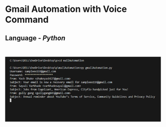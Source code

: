 # Gmail Automation with Voice Command
## <b>Language - </b> <i> Python</i>
<br/>


![alt text](./op1.PNG)
